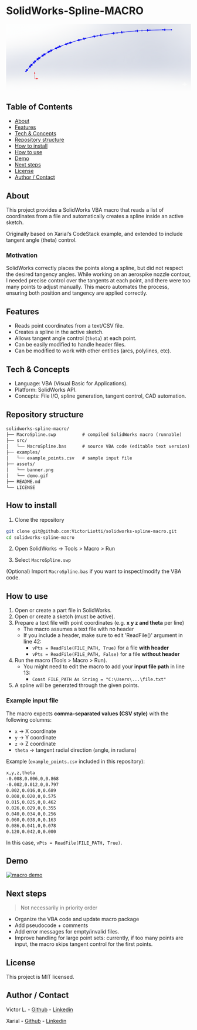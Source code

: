 # SolidWorks-Spline-MACRO

![Project Banner](./assets/banner.png)


## Table of Contents

- [About](#about)
- [Features](#features)
- [Tech & Concepts](#tech--concepts)
- [Repository structure](#repository-structure)
- [How to install](#how-to-install)
- [How to use](#how-to-use)
- [Demo](#demo)
- [Next steps](#next-steps)
- [License](#license)
- [Author / Contact](#author--contact)


## About

This project provides a SolidWorks VBA macro that reads a list of coordinates from a file and automatically creates a spline inside an active sketch.

Originally based on Xarial’s CodeStack example, and extended to include tangent angle (theta) control.

### Motivation
SolidWorks correctly places the points along a spline, but did not respect the desired tangency angles. While working on an aerospike nozzle contour, I needed precise control over the tangents at each point, and there were too many points to adjust manually. This macro automates the process, ensuring both position and tangency are applied correctly.

## Features

- Reads point coordinates from a text/CSV file.
- Creates a spline in the active sketch.
- Allows tangent angle control (`theta`) at each point.
- Can be easily modified to handle header files.
- Can be modified to work with other entities (arcs, polylines, etc).


## Tech & Concepts

- Language: VBA (Visual Basic for Applications).
- Platform: SolidWorks API.
- Concepts: File I/O, spline generation, tangent control, CAD automation.


## Repository structure
```
solidworks-spline-macro/
├── MacroSpline.swp          # compiled SolidWorks macro (runnable)
├── src/
│   └── MacroSpline.bas      # source VBA code (editable text version)
├── examples/
│   └── example_points.csv   # sample input file
├── assets/
│   └── banner.png
│   └── demo.gif
├── README.md
└── LICENSE
```


## How to install

1. Clone the repository
```bash
git clone git@github.com:VictorLiotti/solidworks-spline-macro.git
cd solidworks-spline-macro
```

2. Open SolidWorks → Tools > Macro > Run

3. Select `MacroSpline.swp`

(Optional) Import `MacroSpline.bas` if you want to inspect/modify the VBA code.


## How to use

1. Open or create a part file in SolidWorks.
2. Open or create a sketch (must be active).
3. Prepare a text file with point coordinates (e.g. **x y z and theta** per line)
	- The macro assumes a text file with no header
	- If you include a header, make sure to edit 'ReadFile()' argument in line 42:
		- `vPts = ReadFile(FILE_PATH, True)` for a file **with header** 
		- `vPts = ReadFile(FILE_PATH, False)` for a file **without header** 
4. Run the macro (Tools > Macro > Run).
	- You might need to edit the macro to add your **input file path** in line 13:
		- `Const FILE_PATH As String = "C:\Users\...\file.txt"`
5. A spline will be generated through the given points.


### Example input file

The macro expects **comma-separated values (CSV style)** with the following columns:

- `x` → X coordinate  
- `y` → Y coordinate  
- `z` → Z coordinate  
- `theta` → tangent radial direction (angle, in radians)  

Example (`example_points.csv` included in this repository):

```csv
x,y,z,theta
-0.008,0.006,0,0.868
-0.002,0.012,0,0.797
0.002,0.016,0,0.689
0.008,0.020,0,0.575
0.015,0.025,0,0.462
0.026,0.029,0,0.355
0.040,0.034,0,0.256
0.060,0.038,0,0.163
0.086,0.041,0,0.078
0.120,0.042,0,0.000
```

In this case, `vPts = ReadFile(FILE_PATH, True)`.


## Demo

<a href="./assets/demo.gif">
  <img src="./assets/demo.gif" alt="macro demo" width="800" />
</a>



## Next steps

> Not necessarily in priority order

- Organize the VBA code and update macro package
- Add pseudocode + comments
- Add error messages for empty/invalid files.
- Improve handling for large point sets: currently, if too many points are input, the macro skips tangent control for the first points.


## License

This project is MIT licensed.


## Author / Contact

Víctor L. - [Github](https://github.com/VictorLiotti) - [Linkedin](https://www.linkedin.com/in/victor-liotti)

Xarial - [Github](https://github.com/xarial) - [Linkedin](https://www.linkedin.com/company/xarial/)